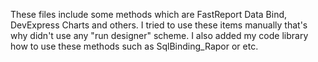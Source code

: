 These files include some methods which are FastReport Data Bind, DevExpress Charts and others. I tried to use these items manually that's why didn't use any "run designer" scheme. I also added my code library how to use these methods such as SqlBinding_Rapor or etc.
